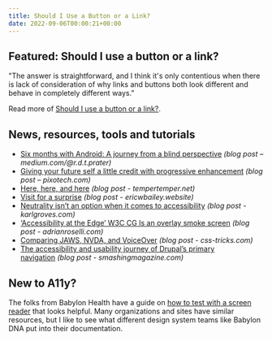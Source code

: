 ```yaml
---
title: Should I Use a Button or a Link?
date: 2022-09-06T00:00:21+00:00
---
```


## Featured: Should I use a button or a link?

"The answer is straightforward, and I think it's only contentious when there is lack of consideration of why links and buttons both look different and behave in completely different ways."

Read more of [Should I use a button or a link?](https://ashleemboyer.com/blog/should-i-use-a-button-or-a-link).

## News, resources, tools and tutorials

- [Six months with Android: A journey from a blind perspective](https://medium.com/@r.d.t.prater/six-months-with-android-a-journey-from-a-blind-perspective-8637fa92fad4) *(blog post – medium.com/@r.d.t.prater)*
- [Giving your future self a little credit with progressive enhancement](https://pixotech.com/blog/giving-your-future-self-a-little-credit-with-progressive-enhancement) *(blog post – pixotech.com)*
- [Here, here, and here](https://www.tempertemper.net/blog/here-here-and-here) *(blog post - tempertemper.net)*
- [Visit for a surprise](https://ericwbailey.website/published/visit-for-a-surprise/) *(blog post - ericwbailey.website)*
- [Neutrality isn’t an option when it comes to accessibility](https://karlgroves.com/neutrality-isnt-an-option-when-it-comes-to-accessibility/) *(blog post - karlgroves.com)*
- [‘Accessibility at the Edge’ W3C CG Is an overlay smoke screen](https://adrianroselli.com/2022/09/accessibility-at-the-edge-w3c-cg-is-an-overlay-smoke-screen.html) *(blog post - adrianroselli.com)*
- [Comparing JAWS, NVDA, and VoiceOver](https://css-tricks.com/comparing-jaws-nvda-and-voiceover/) *(blog post - css-tricks.com)*
- [The accessibility and usability journey of Drupal’s primary navigation](https://www.smashingmagazine.com/2022/09/accessibility-usability-drupal-primary-navigation/) *(blog post - smashingmagazine.com)*

## New to A11y?

The folks from Babylon Health have a guide on [how to test with a screen reader](https://dna.babylonhealth.com/accessibility/how-tos/how-to-test-with-a-screen-reader/) that looks helpful. Many organizations and sites have similar resources, but I like to see what different design system teams like Babylon DNA put into their documentation.
